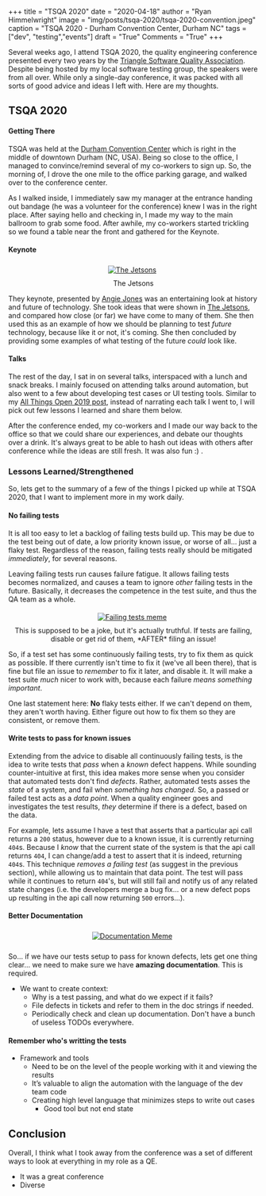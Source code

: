 +++
title  = "TSQA 2020"
date   = "2020-04-18"
author = "Ryan Himmelwright"
image  = "img/posts/tsqa-2020/tsqa-2020-convention.jpeg"
caption = "TSQA 2020 - Durham Convention Center, Durham NC"
tags   = ["dev", "testing","events"]
draft  = "True"
Comments = "True"
+++

Several weeks ago, I attend TSQA 2020, the quality engineering conference presented every two years by the
[Triangle Software Quality Association](https://tsqa.org). Despite being hosted
by my local software testing group, the speakers were from all over. While only
a single-day conference, it was packed with all sorts of good advice and ideas
I left with. Here are my thoughts.

<!--more-->

## TSQA 2020

#### Getting There
TSQA was held at the [Durham Convention
Center](https://www.durhamconventioncenter.com) which is right in the middle of
downtown Durham (NC, USA). Being so close to the office, I managed to
convince/remind several of my co-workers to sign up. So, the morning of, I
drove the one mile to the office parking garage, and walked over to the
conference center.

As I walked inside, I immediately saw my manager at the entrance handing out
bandage (he was a volunteer for the conference) knew I was in the right place.
After saying hello and checking in, I made my way to the main ballroom to grab
some food. After awhile, my co-workers started trickling so we found a table
near the front and gathered for the Keynote.

#### Keynote

<center>
<a href="/img/posts/tsqa-2020/the_jetsons.jpg">
<img alt="The Jetsons" src="/img/posts/tsqa-2020/the_jetsons.jpg" style="max-width: 100%; padding: 5px 15px 10px 10px"/></a>
<div class="caption">The Jetsons</div>
</center>

They keynote, presented by [Angie Jones](http://angiejones.tech) was an
entertaining look at history and future of technology. She took ideas that were
shown in [The Jetsons](https://en.wikipedia.org/wiki/The_Jetsons), and compared
how close (or far) we have come to many of them. She then used this as an
example of how we should be planning to test *future* technology, because like
it or not, it's coming. She then concluded by providing some examples of what
testing of the future *could* look like.

#### Talks

The rest of the day, I sat in on several talks, interspaced with a lunch and
snack breaks. I mainly focused on attending talks around automation, but also
went to a few about developing test cases or UI testing tools. Similar to my
[All Things Open 2019 post](/post/ato2019/), instead of narrating each talk I
went to, I will pick out few lessons I learned and share them below.

After the conference ended, my co-workers and I made our way back to the office
so that we could share our experiences, and debate our thoughts over a drink.
It's always great to be able to hash out ideas with others after conference
while the ideas are still fresh. It was also fun :) .



### Lessons Learned/Strengthened

So, lets get to the summary of a few of the things I picked up while at TSQA
2020, that I want to implement more in my work daily.

#### No failing tests

It is all too easy to let a backlog of failing tests build up. This may be
due to the test being out of date, a low priority known issue, or worse of
all... just a flaky test. Regardless of the reason, failing tests really should
be mitigated *immediately*, for several reasons.

Leaving failing tests run causes failure fatigue. It allows failing tests
becomes normalized, and causes a team to ignore *other* failing tests in the
future. Basically, it decreases the competence in the test suite, and thus the
QA team as a whole.

<center>
<a href="/img/posts/tsqa-2020/disable-tests-meme.jpg">
<img alt="Failing tests meme" src="/img/posts/tsqa-2020/disable-tests-meme.jpg" style="max-width: 100%; padding: 5px 15px 10px 10px"/></a>
<div class="caption">This is supposed to be a joke, but it's actually
truthful. If tests are failing, disable or get rid of them, *AFTER* filing an
issue! </div>
</center>

So, if a test set has some continuously failing tests, try to fix them as quick
as possible. If there currently isn't time to fix it (we've all been there),
that is fine but file an issue to *remember* to fix it later, and disable it.
It will make a test suite *much* nicer to work with, because each failure
*means something important*.

One last statement here: **No** flaky tests either. If we can't depend on them,
they aren't worth having.  Either figure out how to fix them so they are
consistent, or remove them.

#### Write tests to pass for known issues

Extending from the advice to disable all continuously failing tests, is the
idea to write tests that *pass* when a *known* defect happens. While sounding
counter-intuitive at first, this idea makes more sense when you consider that
automated tests don't find *defects*. Rather, automated tests asses the *state*
of a system, and fail when *something has changed*. So, a passed or failed test
acts as a *data point*. When a quality engineer goes and investigates the
test results, *they* determine if there is a defect, based on the data.

For example, lets assume I have a test that asserts that a particular api call
returns a `200` status, however due to a known issue, it is currently returning
`404`s. Because I *know* that the current state of the system is that the api
call returns `404`, I can change/add a test to assert that it is indeed,
returning `404`s. This technique *removes a failing test* (as suggest in the
previous section), while allowing us to maintain that data point. The test will
pass while it continues to return `404`'s, but will still fail and notify us of
any related state changes (i.e. the developers merge a bug fix... or a new
defect pops up resulting in the api call now returning `500` errors...).


#### Better Documentation

<center>
<a href="/img/posts/tsqa-2020/documentation-meme.png">
<img alt="Documentation Meme" src="/img/posts/tsqa-2020/documentation-meme.png" style="max-width: 100%; padding: 5px 15px 10px 10px"/></a>
</center>

So... if we have our tests setup to pass for known defects, lets get one thing
clear... we need to make sure we have **amazing documentation**. This is
required.

- We want to create context:
    - Why is a test passing, and what do we expect if it fails?
    - File defects in tickets and refer to them in the doc strings if needed.
    - Periodically check and clean up documentation. Don't have a bunch of
        useless TODOs everywhere.


#### Remember who's writting the tests
- Framework and tools
    - Need to be on the level of the people working with it and viewing the results
    - It’s valuable to align the automation with the language of the dev team code
    - Creating high level language that minimizes steps to write out cases
        - Good tool but not end state




## Conclusion

Overall, I think what I took away from the conference was a set of
different ways to look at everything in my role as a QE.


- It was a great conference
- Diverse

